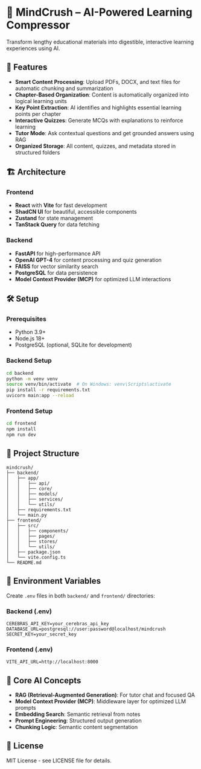 # 🧠 MindCrush – AI-Powered Learning Compressor

Transform lengthy educational materials into digestible, interactive learning experiences using AI.

## 🚀 Features

- **Smart Content Processing**: Upload PDFs, DOCX, and text files for automatic chunking and summarization
- **Chapter-Based Organization**: Content is automatically organized into logical learning units
- **Key Point Extraction**: AI identifies and highlights essential learning points per chapter
- **Interactive Quizzes**: Generate MCQs with explanations to reinforce learning
- **Tutor Mode**: Ask contextual questions and get grounded answers using RAG
- **Organized Storage**: All content, quizzes, and metadata stored in structured folders

## 🏗️ Architecture

### Frontend

- **React** with **Vite** for fast development
- **ShadCN UI** for beautiful, accessible components
- **Zustand** for state management
- **TanStack Query** for data fetching

### Backend

- **FastAPI** for high-performance API
- **OpenAI GPT-4** for content processing and quiz generation
- **FAISS** for vector similarity search
- **PostgreSQL** for data persistence
- **Model Context Provider (MCP)** for optimized LLM interactions

## 🛠️ Setup

### Prerequisites

- Python 3.9+
- Node.js 18+
- PostgreSQL (optional, SQLite for development)

### Backend Setup

```bash
cd backend
python -m venv venv
source venv/bin/activate  # On Windows: venv\Scripts\activate
pip install -r requirements.txt
uvicorn main:app --reload
```

### Frontend Setup

```bash
cd frontend
npm install
npm run dev
```

## 📁 Project Structure

```
mindcrush/
├── backend/
│   ├── app/
│   │   ├── api/
│   │   ├── core/
│   │   ├── models/
│   │   ├── services/
│   │   └── utils/
│   ├── requirements.txt
│   └── main.py
├── frontend/
│   ├── src/
│   │   ├── components/
│   │   ├── pages/
│   │   ├── stores/
│   │   └── utils/
│   ├── package.json
│   └── vite.config.ts
└── README.md
```

## 🔧 Environment Variables

Create `.env` files in both `backend/` and `frontend/` directories:

### Backend (.env)

```
CEREBRAS_API_KEY=your_cerebras_api_key
DATABASE_URL=postgresql://user:password@localhost/mindcrush
SECRET_KEY=your_secret_key
```

### Frontend (.env)

```
VITE_API_URL=http://localhost:8000
```

## 🎯 Core AI Concepts

- **RAG (Retrieval-Augmented Generation)**: For tutor chat and focused QA
- **Model Context Provider (MCP)**: Middleware layer for optimized LLM prompts
- **Embedding Search**: Semantic retrieval from notes
- **Prompt Engineering**: Structured output generation
- **Chunking Logic**: Semantic content segmentation

## 📝 License

MIT License - see LICENSE file for details.
